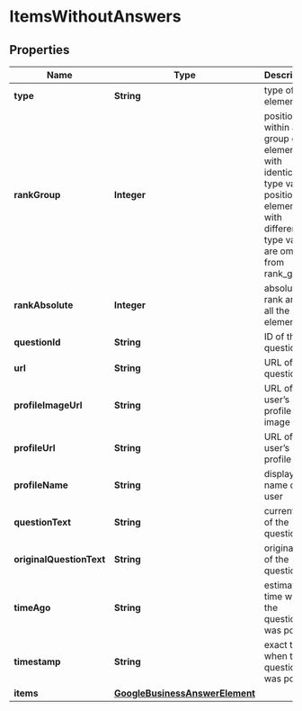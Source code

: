 

# ItemsWithoutAnswers


## Properties

| Name | Type | Description | Notes |
|------------ | ------------- | ------------- | -------------|
|**type** | **String** | type of element |  [optional] |
|**rankGroup** | **Integer** | position within a group of elements with identical type values positions of elements with different type values are omitted from rank_group |  [optional] |
|**rankAbsolute** | **Integer** | absolute rank among all the elements |  [optional] |
|**questionId** | **String** | ID of the question |  [optional] |
|**url** | **String** | URL of the question |  [optional] |
|**profileImageUrl** | **String** | URL of the user’s profile image |  [optional] |
|**profileUrl** | **String** | URL of the user’s profile |  [optional] |
|**profileName** | **String** | displayed name of the user |  [optional] |
|**questionText** | **String** | current text of the question |  [optional] |
|**originalQuestionText** | **String** | original text of the question |  [optional] |
|**timeAgo** | **String** | estimated time when the question was posted |  [optional] |
|**timestamp** | **String** | exact time when the question was posted |  [optional] |
|**items** | [**GoogleBusinessAnswerElement**](GoogleBusinessAnswerElement.md) |  |  [optional] |



